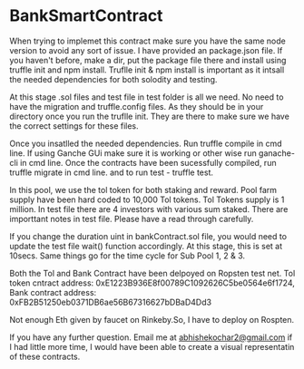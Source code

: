 # BankSmartContract

When trying to implemet this contract make sure you have the same node version to avoid any sort of issue.
I have provided an package.json file. 
If you haven't before, make a dir, put the package file there and install using truffle init and npm install.
Truflle init & npm install is important as it intsall the needed dependencies for both solodity and testing.

At this stage .sol files and test file in test folder is all we need. No need to have the migration and truffle.config files. As they should be in your directory once you run the truflle init. They are there to make sure we have the correct settings for these files.

Once you insatlled the needed dependencies. Run truffle compile in cmd line. If using Ganche GUi make sure it is working or other wise run ganache-cli in cmd line.
Once the contracts have been sucessfully compiled, run truffle migrate in cmd line. and to run test - truffle test. 

In this pool, we use the tol token for both staking and reward. Pool farm supply have been hard coded to 10,000 Tol tokens. Tol Tokens supply is 1 million. In test file there are 4 investors with various sum staked. There are importtant notes in test file. Please have a read through carefully.

If you change the duration uint in bankContract.sol file, you would need to update the test file wait() function accordingly. At this stage, this is set at 10secs. Same things go for the time cycle for Sub Pool 1, 2 & 3. 

Both the Tol and Bank Contract have been delpoyed on Ropsten test net.
Tol token cntract address:  0xE1223B936E8f00789C1092626C5be0564e6f1724,
Bank contract address: 0xFB2B51250eb0371DB6ae56B67316627bDBaD4Dd3

Not enough Eth given by faucet on Rinkeby.So, I have to deploy on Rospten.

If you have any further question. Email me at abhishekochar2@gmail.com
if I had little more time, I would have been able to create a visual representatin of these contracts. 
